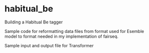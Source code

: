 # habitual_be
Building a Habitual Be tagger

Sample code for reformatting data files from format used for Esemble model to format needed in my implementation of fairseq. 

Sample input and output file for Transformer
